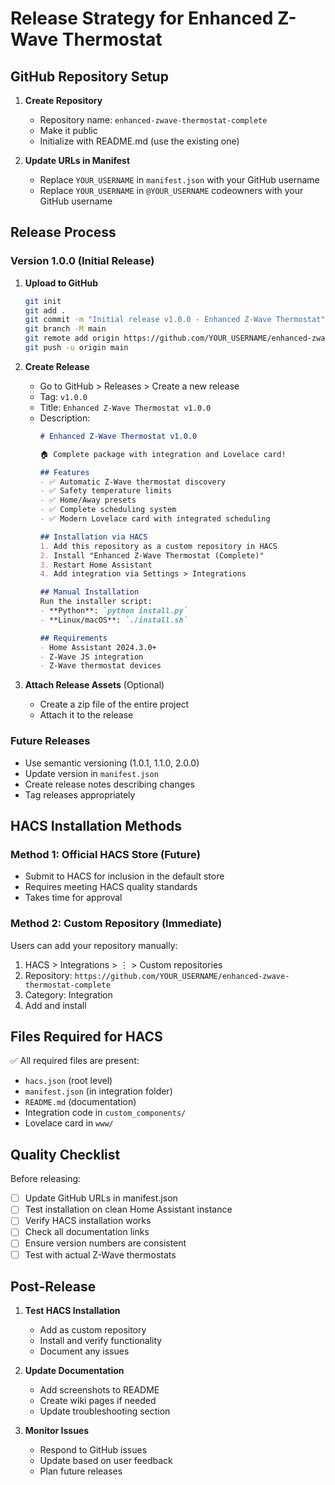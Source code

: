 # Release Strategy for Enhanced Z-Wave Thermostat

## GitHub Repository Setup

1. **Create Repository**
   - Repository name: `enhanced-zwave-thermostat-complete`
   - Make it public
   - Initialize with README.md (use the existing one)

2. **Update URLs in Manifest**
   - Replace `YOUR_USERNAME` in `manifest.json` with your GitHub username
   - Replace `YOUR_USERNAME` in `@YOUR_USERNAME` codeowners with your GitHub username

## Release Process

### Version 1.0.0 (Initial Release)

1. **Upload to GitHub**
   ```bash
   git init
   git add .
   git commit -m "Initial release v1.0.0 - Enhanced Z-Wave Thermostat"
   git branch -M main
   git remote add origin https://github.com/YOUR_USERNAME/enhanced-zwave-thermostat-complete.git
   git push -u origin main
   ```

2. **Create Release**
   - Go to GitHub > Releases > Create a new release
   - Tag: `v1.0.0`
   - Title: `Enhanced Z-Wave Thermostat v1.0.0`
   - Description:
     ```markdown
     # Enhanced Z-Wave Thermostat v1.0.0
     
     🏠 Complete package with integration and Lovelace card!
     
     ## Features
     - ✅ Automatic Z-Wave thermostat discovery
     - ✅ Safety temperature limits
     - ✅ Home/Away presets
     - ✅ Complete scheduling system
     - ✅ Modern Lovelace card with integrated scheduling
     
     ## Installation via HACS
     1. Add this repository as a custom repository in HACS
     2. Install "Enhanced Z-Wave Thermostat (Complete)"
     3. Restart Home Assistant
     4. Add integration via Settings > Integrations
     
     ## Manual Installation
     Run the installer script:
     - **Python**: `python install.py`
     - **Linux/macOS**: `./install.sh`
     
     ## Requirements
     - Home Assistant 2024.3.0+
     - Z-Wave JS integration
     - Z-Wave thermostat devices
     ```

3. **Attach Release Assets** (Optional)
   - Create a zip file of the entire project
   - Attach it to the release

### Future Releases

- Use semantic versioning (1.0.1, 1.1.0, 2.0.0)
- Update version in `manifest.json`
- Create release notes describing changes
- Tag releases appropriately

## HACS Installation Methods

### Method 1: Official HACS Store (Future)
- Submit to HACS for inclusion in the default store
- Requires meeting HACS quality standards
- Takes time for approval

### Method 2: Custom Repository (Immediate)
Users can add your repository manually:
1. HACS > Integrations > ⋮ > Custom repositories
2. Repository: `https://github.com/YOUR_USERNAME/enhanced-zwave-thermostat-complete`
3. Category: Integration
4. Add and install

## Files Required for HACS

✅ All required files are present:
- `hacs.json` (root level)
- `manifest.json` (in integration folder)
- `README.md` (documentation)
- Integration code in `custom_components/`
- Lovelace card in `www/`

## Quality Checklist

Before releasing:
- [ ] Update GitHub URLs in manifest.json
- [ ] Test installation on clean Home Assistant instance
- [ ] Verify HACS installation works
- [ ] Check all documentation links
- [ ] Ensure version numbers are consistent
- [ ] Test with actual Z-Wave thermostats

## Post-Release

1. **Test HACS Installation**
   - Add as custom repository
   - Install and verify functionality
   - Document any issues

2. **Update Documentation**
   - Add screenshots to README
   - Create wiki pages if needed
   - Update troubleshooting section

3. **Monitor Issues**
   - Respond to GitHub issues
   - Update based on user feedback
   - Plan future releases